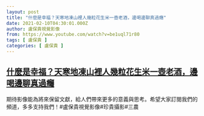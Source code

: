 ```yaml
---
layout: post
title: "什麼是幸福？天寒地凍山裡人幾粒花生米一壺老酒，邊喝邊聊真過癮"
date: 2021-02-10T04:30:01.000Z
author: 盧保貴視覺影像
from: https://www.youtube.com/watch?v=be1uql71r80
tags: [ 盧保貴 ]
categories: [ 盧保貴 ]
---
```

<!--1612931401000-->
[什麼是幸福？天寒地凍山裡人幾粒花生米一壺老酒，邊喝邊聊真過癮](https://www.youtube.com/watch?v=be1uql71r80)
------

<div>
期待影像能為將來保留文獻，給人們帶來更多的意義與思考。希望大家訂閱我們的頻道，多多支持我們！#盧保貴視覺影像#珍貴攝影#三農
</div>
